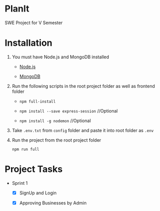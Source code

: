 # PlanIt
SWE Project for V Semester

# Installation
1. You must have Node.js and MongoDB installed

    * [Node.js](https://nodejs.org/en/)

    * [MongoDB](https://www.mongodb.com/download-center?jmp=nav#community) 

2. Run the following scripts in the root project folder as well as frontend folder

    * `npm full-install`

    * `npm install --save express-session`    //Optional

    * `npm install -g nodemon`    //Optional

3. Take `.env.txt` from `config` folder and paste it into root folder as `.env`

4. Run the project from the root project folder

    ```
    npm run full
    ``` 


# Project Tasks

- Sprint 1

    - [x] SignUp and Login
    - [x] Approving Businesses by Admin

